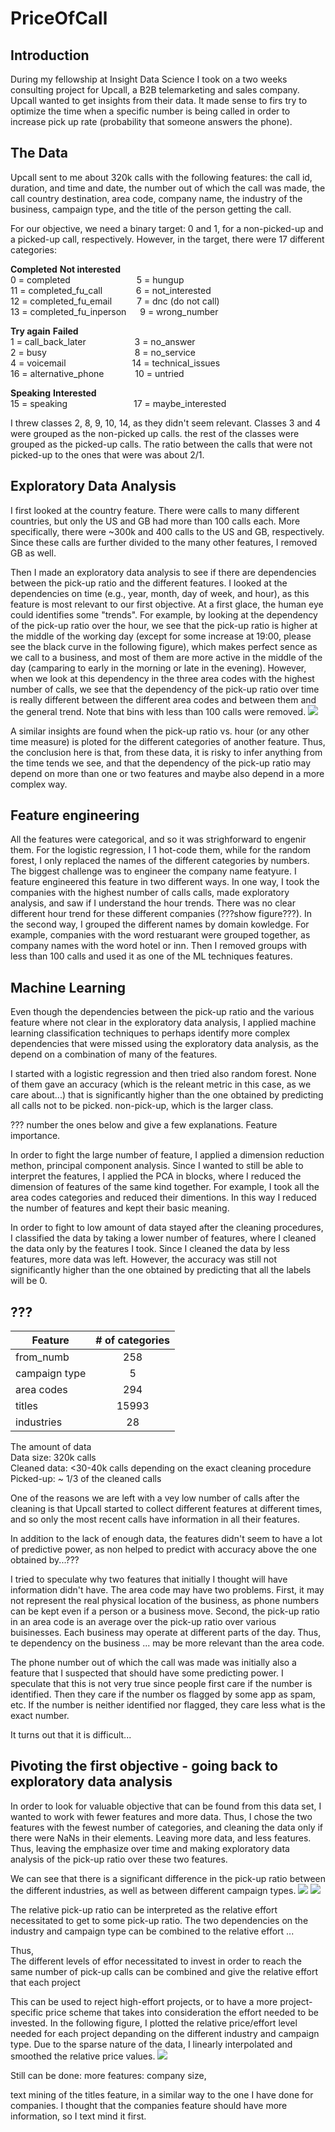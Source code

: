 # PriceOfCall


## Introduction
During my fellowship at Insight Data Science I took on a two weeks consulting project for Upcall,
a B2B telemarketing and sales company. Upcall wanted to get insights from their data. It made sense to 
firs try to optimize the time when a specific number is being called in order to increase pick up rate (probability 
that someone answers the phone).


## The Data 
Upcall sent to me about 320k calls with the following features: the call id, duration, and time and date, the number out of which the call was made, the call country destination, area code, company name, the industry of the business, campaign type, and the title of the person getting the call. 

For our objective, we need a binary target: 0 and 1, for a non-picked-up and a picked-up call, respectively. However, in the target, there were 17 different categories:

**Completed**                  **Not interested**  
0 = completed  &emsp;&emsp;&emsp;&emsp;&emsp;&emsp;&emsp;   5 = hungup  
11 = completed_fu_call  &emsp;&emsp;&emsp;&nbsp;       6 = not_interested  
12 = completed_fu_email &emsp;&emsp;&nbsp;       7 = dnc (do not call)  
13 = completed_fu_inperson &emsp;    9 = wrong_number

**Try again**                  **Failed**  
1 = call_back_later  &emsp;&emsp;&emsp;&emsp;&emsp;          3 = no_answer  
2 = busy  &emsp;&emsp;&emsp;&emsp;&emsp;&emsp;&emsp;&emsp;&emsp;&ensp;    8 = no_service  
4 = voicemail   &emsp;&emsp;&emsp;&emsp;&emsp;&emsp;&emsp;          14 = technical_issues  
16 = alternative_phone &emsp;&emsp;&emsp;        10 =  untried 

**Speaking**                   **Interested**  
15 = speaking   &emsp;&emsp;&emsp;&emsp;&emsp;&emsp;&emsp;             17 = maybe_interested 

I threw classes 2, 8, 9, 10, 14, as they didn't seem relevant. Classes 3 and 4 were grouped as the non-picked up calls. the rest of the classes were grouped as the picked-up calls. The ratio between the calls that were not picked-up to the ones that were was about 2/1. 

## Exploratory Data Analysis 

I first looked at the country feature. There were calls to many different countries, but only the US and GB had more than 100 calls each. More specifically, there were ~300k and 400 calls to the US and GB, respectively. Since these calls are further divided to the many other features, I removed GB as well.  

Then I made an exploratory data analysis to see if there are dependencies between the pick-up ratio and the different features. I looked at the dependencies on time (e.g., year, month, day of week, and hour), as this feature is most relevant to our first objective. At a first glace, the human eye could identifies some "trends". For example, by looking at the dependency of the pick-up ratio over the hour, we see that the pick-up ratio is higher at the middle of the working day (except for some increase at 19:00, please see the black curve in the following figure), which makes perfect sence as we call to a business, and most of them are more active in the middle of the day (camparing to early in the morning or late in the evening). However, when we look at this dependency in the three area codes with the highest number of calls, we see that the dependency of the pick-up ratio over time is really different between the different area codes and between them and the general trend. Note that bins with less than 100 calls were removed. 
![](https://github.com/Doron-L/PriceOfCall/blob/master/pickup_ratio_vs_hour_diff_area_codes_png)

A similar insights are found when the pick-up ratio vs. hour (or any other time measure) is ploted for the different categories of another feature. Thus, the conclusion here is that, from these data, it is risky to infer anything from the time tends we see, and that the dependency of the pick-up ratio may depend on more than one or two features and maybe also depend in a more complex way.

## Feature engineering

All the features were categorical, and so it was strighforward to engenir them. For the logistic regression, I 1 hot-code them, while for the random forest, I only replaced the names of the different categories by numbers. The biggest challenge was to engineer the company name featyure. I feature engineered this feature in two different ways. In one way, I took the companies with the highest number of calls calls, made exploratory analysis, and saw if I understand the hour trends. There was no clear different hour trend for these different companies (???show figure???). In the second way, I grouped the different names by domain kowledge. For example, companies with the word restuarant were grouped together, as company names with the word hotel or inn. Then I removed groups with less than 100 calls and used it as one of the ML techniques features. 

## Machine Learning
Even though the dependencies between the pick-up ratio and the various feature where not clear in the exploratory data analysis, I applied machine learning classification techniques to perhaps identify more complex dependencies that were missed using the exploratory data analysis, as the depend on a combination of many of the features. 

I started with a logistic regression and then tried also random forest. None of them gave an accuracy (which is the releant metric in this case, as we care about...) that is significantly higher than the one obtained by predicting all calls not to be picked.  non-pick-up, which is the larger class.


??? number the ones below and give a few explanations.
Feature importance.

In order to fight the large number of feature, I applied a dimension reduction methon, principal component analysis. Since I wanted to still be able to interpret the features, I applied the PCA in blocks, where I reduced the dimension of features of the same kind together. For example, I took all the area codes categories and reduced their dimentions. In this way I reduced the number of features and kept their basic meaning.  

In order to fight to low amount of data stayed after the cleaning procedures, I classified the data by taking a lower number of features, where I cleaned the data only by the features I took. Since I cleaned the data by less features, more data was left. However, the accuracy was still not significantly higher than the one obtained by predicting that all the labels will be 0.


## ???

| Feature        | \# of categories| 
| ---------------|:--------------:| 
| from_numb      | 258            | 
| campaign type  | 5              | 
| area codes     | 294            |  
| titles         | 15993          |  
| industries     | 28             |  


The amount of data  
Data size: 320k calls  
Cleaned data:  <30-40k calls depending on the exact cleaning procedure  
Picked-up: ~ 1/3 of the cleaned calls  

One of the reasons we are left with a vey low number of calls after the cleaning is that Upcall started to collect different features at different times, and so only the most recent calls have information in all their features. 
    
In addition to the lack of enough data, the features didn't seem to have a lot of predictive power, as non helped to predict with accuracy above the one obtained by...??? 

I tried to speculate why two features that initially I thought will have information didn't have.
The area code may have two problems. First, it may not represent the real physical location of the business,
as phone numbers can be kept even if a person or a business move. Second, the pick-up ratio in 
an area code is an average over the pick-up ratio over various buisinesses. Each business may
operate at different parts of the day. Thus, te dependency on the business ... may be more relevant than 
the area code.

The phone number out of which the call was made was initially also a feature that I suspected that should
have some predicting power. I speculate that this is not very true since people first care if the 
number is identified. Then they care if the number os flagged by some app as spam, etc. If the number is
neither identified nor flagged, they care less what is the exact number.

It turns out that it is difficult...

## Pivoting the first objective - going back to exploratory data analysis

In order to look for valuable objective that can be found from this data set, I wanted to work with fewer features and more data. Thus, I chose the two features with the fewest number of categories, and cleaning the data 
only if there were NaNs in their elements. Leaving more data, and less features. Thus, leaving the emphasize over 
time and making exploratory data analysis of the pick-up ratio over these two features.

We can see that there is a significant difference in the pick-up ratio between the different industries, as well as between different campaign types.
![](https://github.com/Doron-L/PriceOfCall/blob/master/pickup_ratio_vs_industry_png)
![](https://github.com/Doron-L/PriceOfCall/blob/master/pickup_ratio_vs_campaign_type_png)

The relative pick-up ratio can be interpreted as the relative effort necessitated to get to some pick-up ratio. The two dependencies on the industry and campaign type can be combined to the relative effort ...

Thus,  
The different levels of effor necessitated to invest in order to reach the same number of pick-up calls can be combined and give the relative effort that each project 

This can be used to reject high-effort projects, or to have a more project-specific price scheme that takes into consideration the effort needed to be invested. In the following figure, I plotted the relative price/effort level needed for each project depanding on the different industry and campaign type. Due to the sparse nature of the data, I linearly interpolated and smoothed the relative price values.
![](https://github.com/Doron-L/PriceOfCall/blob/master/price_smoothed_vs_industry_n_campaign_type_png)

Still can be done:
more features: company size, 

text mining of the titles feature, in a similar way to the one I have done for companies.
I thought that the companies feature should have more information, so I text mind it first.
